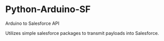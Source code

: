 # Python-Arduino-SF
Arduino to Salesforce API

Utilizes simple salesforce packages to transmit payloads into Salesforce.
